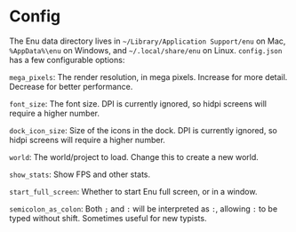 # Config

The Enu data directory lives in `~/Library/Application Support/enu` on Mac, `%AppData%\enu` on Windows, and
`~/.local/share/enu` on Linux. `config.json` has a few configurable options:

`mega_pixels`: The render resolution, in mega pixels. Increase for more detail. Decrease for better performance.

`font_size`: The font size. DPI is currently ignored, so hidpi screens will require a higher number.

`dock_icon_size`: Size of the icons in the dock. DPI is currently ignored, so hidpi screens will require a higher number.

`world`: The world/project to load. Change this to create a new world.

`show_stats`: Show FPS and other stats.

`start_full_screen`: Whether to start Enu full screen, or in a window.

`semicolon_as_colon`: Both `;` and `:` will be interpreted as `:`, allowing `:` to be typed without shift. Sometimes useful for new typists.
